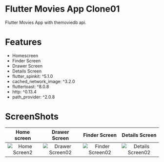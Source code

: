 # Flutter Movies App Clone01
Flutter Movies App with themoviedb api.



# Features
- Homescreen
- Finder Screen
- Drawer Screen
- Details Screen
- flutter_spinkit: ^5.1.0
- cached_network_image: ^3.2.0
- fluttertoast: ^8.0.8
- http: ^0.13.4
- path_provider: ^2.0.8



# ScreenShots

| Home screen | Drawer Screen | Finder Screen | Details Screen |
|    :---:    |     :---:     |     :---:     |     :---:      |
|![Home Screen2](https://user-images.githubusercontent.com/78031893/148353551-86138191-6a21-4e68-aa07-6fc1f45c7b45.jpg)|![Drawer Screen02](https://user-images.githubusercontent.com/78031893/148353579-d2556e8f-99bf-44c7-ae95-401c5de2fa8d.jpg)|![Finder Screen02](https://user-images.githubusercontent.com/78031893/148353627-1597b053-ecc3-452b-89c5-900ee18adb03.jpg)|![Details Screen02](https://user-images.githubusercontent.com/78031893/148353710-09d5b74a-c495-4324-b04c-c0b9900a3ee0.jpg)|







